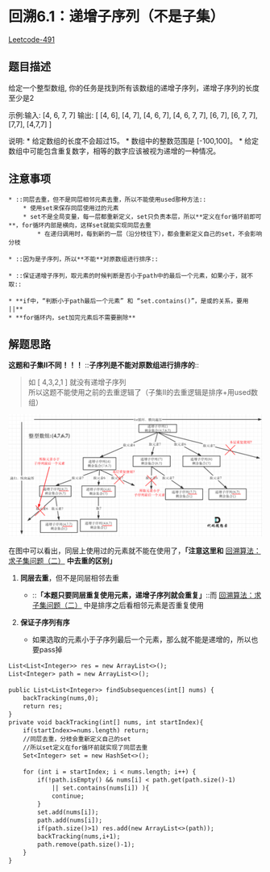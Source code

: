# 回溯6.1：递增子序列（不是子集）

[Leetcode-491](https://leetcode-cn.com/problems/increasing-subsequences/)

## 题目描述
给定一个整型数组, 你的任务是找到所有该数组的递增子序列，递增子序列的长度至少是2

示例:输入: [4, 6, 7, 7] 
输出: [ [4, 6], [4, 7], [4, 6, 7], [4, 6, 7, 7], [6, 7], [6, 7, 7], [7,7], [4,7,7] ]

说明:
	* 给定数组的长度不会超过15。
	* 数组中的整数范围是 [-100,100]。
	* 给定数组中可能包含重复数字，相等的数字应该被视为递增的一种情况。

## 注意事项
	* ::同层去重，但不是同层相邻元素去重，所以不能使用used那种方法::
		* 使用set来保存同层使用过的元素
		* set不是全局变量，每一层都重新定义，set只负责本层，所以**定义在for循环前即可**，for循环内部是横向，这样set就能实现同层去重
			* 在递归调用时，每到新的一层（沿分枝往下），都会重新定义自己的set，不会影响分枝

	* ::因为是子序列，所以**不能**对原数组进行排序::

	* ::保证递增子序列，取元素的时候判断是否小于path中的最后一个元素，如果小于，就不取::

	* **if中，“判断小于path最后一个元素” 和 “set.contains()”，是或的关系，要用 ||** 
	* **for循环内，set加完元素后不需要删除**
## 解题思路
**这题和子集II不同！！！**
::**子序列是不能对原数组进行排序的**::

> 	如 [ 4,3,2,1 ] 就没有递增子序列  
> 所以这题不能使用之前的去重逻辑了（子集II的去重逻辑是排序+用used数组）  


![](%E5%9B%9E%E6%BA%AF6.1%EF%BC%9A%E9%80%92%E5%A2%9E%E5%AD%90%E5%BA%8F%E5%88%97%EF%BC%88%E4%B8%8D%E6%98%AF%E5%AD%90%E9%9B%86%EF%BC%89/1659D433-50D3-4C8D-8521-38D6E2907E92.png)

在图中可以看出，同层上使用过的元素就不能在使用了，**「注意这里和** [回溯算法：求子集问题（二）](https://mp.weixin.qq.com/s?__biz=MzUxNjY5NTYxNA==&mid=2247485446&idx=1&sn=ef48986a30c3ed0e8e116dfd8fca93db&scene=21#wechat_redirect) **中去重的区别」**

1. **同层去重**，但不是同层相邻去重
	* ::**「本题只要同层重复使用元素，递增子序列就会重复」**::而 [回溯算法：求子集问题（二）](https://mp.weixin.qq.com/s?__biz=MzUxNjY5NTYxNA==&mid=2247485446&idx=1&sn=ef48986a30c3ed0e8e116dfd8fca93db&scene=21#wechat_redirect) 中是排序之后看相邻元素是否重复使用

2. **保证子序列有序**
	* 如果选取的元素小于子序列最后一个元素，那么就不能是递增的，所以也要pass掉


```
List<List<Integer>> res = new ArrayList<>();
List<Integer> path = new ArrayList<>();

public List<List<Integer>> findSubsequences(int[] nums) {
    backTracking(nums,0);
    return res;
}
private void backTracking(int[] nums, int startIndex){
    if(startIndex>=nums.length) return;
    //同层去重，分枝会重新定义自己的set
    //所以set定义在for循环前就实现了同层去重
    Set<Integer> set = new HashSet<>();

    for (int i = startIndex; i < nums.length; i++) {
        if(!path.isEmpty() && nums[i] < path.get(path.size()-1)
            || set.contains(nums[i]) ){
            continue;
        }
        set.add(nums[i]);
        path.add(nums[i]);
        if(path.size()>1) res.add(new ArrayList<>(path));
        backTracking(nums,i+1);
        path.remove(path.size()-1);
    }
}

```

